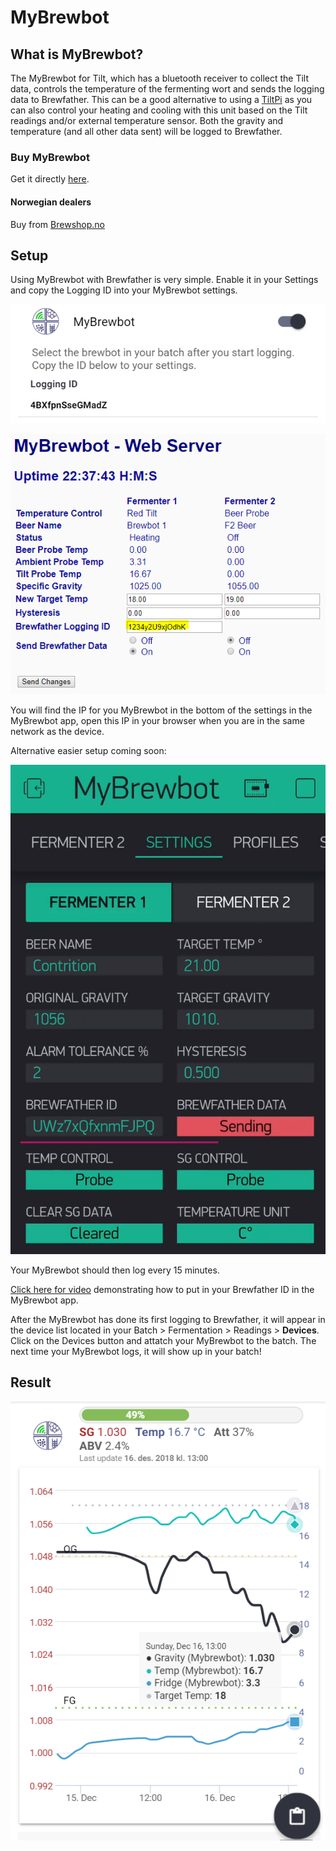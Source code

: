 # MyBrewbot

## What is MyBrewbot?

The MyBrewbot for Tilt, which has a bluetooth receiver to collect the Tilt data, controls the temperature of the fermenting wort and sends the logging data to Brewfather. This can be a good alternative to using a [TiltPi](tilt-hydrometer.md#tiltpi-setup) as you can also control your heating and cooling with this unit based on the Tilt readings and/or external temperature sensor. Both the gravity and temperature \(and all other data sent\) will be logged to Brewfather.

### Buy MyBrewbot

Get it directly [here](https://www.mybrewbot.com/).

#### Norwegian dealers

Buy from [Brewshop.no](https://brewshop.no/produkt/utstyr/maleutstyr/mybrewbot-for-tilt-temperaturkontroller)

## Setup

Using MyBrewbot with Brewfather is very simple. Enable it in your Settings and copy the Logging ID into your MyBrewbot settings.

![1. Enable MyBrewbot in Brewfather](../.gitbook/assets/image%20%2826%29.png)

![2. Copy the Logging ID into the Brewfather Logging ID field in the MyBrewbot web config](../.gitbook/assets/image%20%2814%29.png)

You will find the IP for you MyBrewbot in the bottom of the settings in the MyBrewbot app, open this IP in your browser when you are in the same network as the device.

Alternative easier setup coming soon:

![3. Alternative setup in the new MyBrewbot app \(due for release soon\)](../.gitbook/assets/image%20%2836%29.png)

Your MyBrewbot should then log every 15 minutes.

[Click here for video](http://mybrewbot.co.uk/UI/Settings.mp4) demonstrating how to put in your Brewfather ID in the MyBrewbot app.

After the MyBrewbot has done its first logging to Brewfather, it will appear in the device list located in your Batch &gt; Fermentation &gt; Readings &gt; **Devices**. Click on the Devices button and attatch your MyBrewbot to the batch. The next time your MyBrewbot logs, it will show up in your batch!

## Result

![MyBrewBot with Tilt attached](../.gitbook/assets/image%20%282%29.png)

